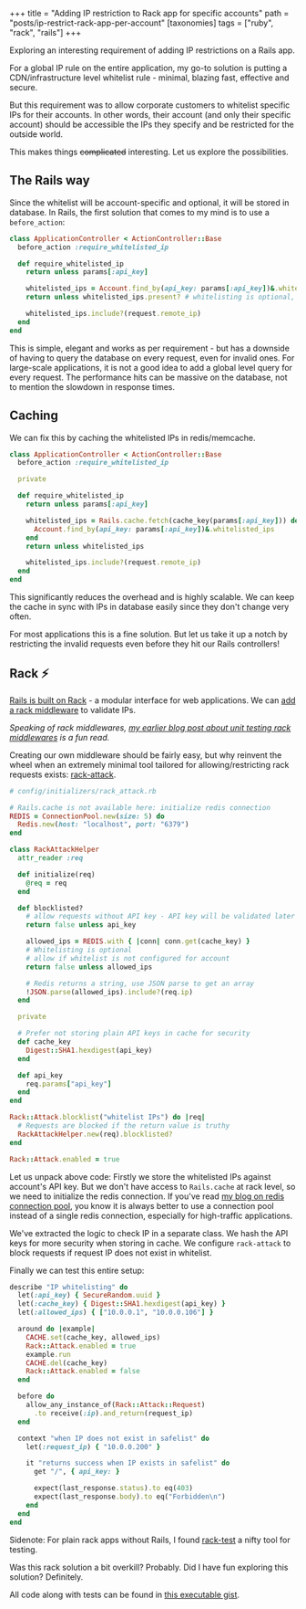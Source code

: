+++
title = "Adding IP restriction to Rack app for specific accounts"
path = "posts/ip-restrict-rack-app-per-account"
[taxonomies]
tags = ["ruby", "rack", "rails"]
+++

Exploring an interesting requirement of adding IP restrictions on a Rails app.

<!-- more -->

For a global IP rule on the entire application, my go-to solution is putting a CDN/infrastructure level whitelist rule - minimal, blazing fast, effective and secure.

But this requirement was to allow corporate customers to whitelist specific IPs for their accounts. In other words, their account (and only their specific account)
should be accessible the IPs they specify and be restricted for the outside world.

This makes things ~~complicated~~ interesting. Let us explore the possibilities.

## The Rails way

Since the whitelist will be account-specific and optional, it will be stored in database. In Rails,
the first solution that comes to my mind is to use a `before_action`:

```ruby
class ApplicationController < ActionController::Base
  before_action :require_whitelisted_ip

  def require_whitelisted_ip
    return unless params[:api_key]

    whitelisted_ips = Account.find_by(api_key: params[:api_key])&.whitelisted_ips
    return unless whitelisted_ips.present? # whitelisting is optional, default is to allow everything

    whitelisted_ips.include?(request.remote_ip)
  end
end
```

This is simple, elegant and works as per requirement - but has a downside of having to query the database on every request,
even for invalid ones. For large-scale applications, it is not a good idea to add a global level query for every request.
The performance hits can be massive on the database, not to mention the slowdown in response times.

## Caching

We can fix this by caching the whitelisted IPs in redis/memcache.

```ruby
class ApplicationController < ActionController::Base
  before_action :require_whitelisted_ip

  private

  def require_whitelisted_ip
    return unless params[:api_key]

    whitelisted_ips = Rails.cache.fetch(cache_key(params[:api_key])) do
      Account.find_by(api_key: params[:api_key])&.whitelisted_ips
    end
    return unless whitelisted_ips

    whitelisted_ips.include?(request.remote_ip)
  end
end
```

This significantly reduces the overhead and is highly scalable. We can keep the cache in sync with IPs in database easily
since they don't change very often.

For most applications this is a fine solution. But let us take it up a notch by restricting the invalid requests
even before they hit our Rails controllers!

## Rack :zap:

[Rails is built on Rack][1] - a modular interface for web applications. We can [add a rack middleware][2] to validate IPs.

_Speaking of rack middlewares, [my earlier blog post about unit testing rack middlewares][3] is a fun read._

Creating our own middleware should be fairly easy, but why reinvent the wheel when an extremely minimal tool tailored for
allowing/restricting rack requests exists: [rack-attack][4].

```ruby
# config/initializers/rack_attack.rb

# Rails.cache is not available here: initialize redis connection
REDIS = ConnectionPool.new(size: 5) do
  Redis.new(host: "localhost", port: "6379")
end

class RackAttackHelper
  attr_reader :req

  def initialize(req)
    @req = req
  end

  def blocklisted?
    # allow requests without API key - API key will be validated later
    return false unless api_key

    allowed_ips = REDIS.with { |conn| conn.get(cache_key) }
    # Whitelisting is optional
    # allow if whitelist is not configured for account
    return false unless allowed_ips

    # Redis returns a string, use JSON parse to get an array
    !JSON.parse(allowed_ips).include?(req.ip)
  end

  private

  # Prefer not storing plain API keys in cache for security
  def cache_key
    Digest::SHA1.hexdigest(api_key)
  end

  def api_key
    req.params["api_key"]
  end
end

Rack::Attack.blocklist("whitelist IPs") do |req|
  # Requests are blocked if the return value is truthy
  RackAttackHelper.new(req).blocklisted?
end

Rack::Attack.enabled = true
```

Let us unpack above code: Firstly we store the whitelisted IPs against account's API key.
But we don't have access to `Rails.cache` at rack level, so we need to initialize the redis connection.
If you've read [my blog on redis connection pool][5], you know it is always better to use a connection pool
instead of a single redis connection, especially for high-traffic applications.

We've extracted the logic to check IP in a separate class. We hash the API keys for more security when storing in cache.
We configure `rack-attack` to block requests if request IP does not exist in whitelist.

Finally we can test this entire setup:

```ruby
describe "IP whitelisting" do
  let(:api_key) { SecureRandom.uuid }
  let(:cache_key) { Digest::SHA1.hexdigest(api_key) }
  let(:allowed_ips) { ["10.0.0.1", "10.0.0.106"] }

  around do |example|
    CACHE.set(cache_key, allowed_ips)
    Rack::Attack.enabled = true
    example.run
    CACHE.del(cache_key)
    Rack::Attack.enabled = false
  end

  before do
    allow_any_instance_of(Rack::Attack::Request)
      .to receive(:ip).and_return(request_ip)
  end

  context "when IP does not exist in safelist" do
    let(:request_ip) { "10.0.0.200" }

    it "returns success when IP exists in safelist" do
      get "/", { api_key: }

      expect(last_response.status).to eq(403)
      expect(last_response.body).to eq("Forbidden\n")
    end
  end
end
```

Sidenote: For plain rack apps without Rails, I found [rack-test][6] a nifty tool for testing.

Was this rack solution a bit overkill? Probably.
Did I have fun exploring this solution? Definitely.

All code along with tests can be found in [this executable gist][7].

[1]: https://guides.rubyonrails.org/rails_on_rack.html
[2]: http://railscasts.com/episodes/151-rack-middleware
[3]: https://tejasbubane.github.io/posts/2019-11-12-unit-testing-rack-middleware/
[4]: https://github.com/rack/rack-attack
[5]: https://tejasbubane.github.io/posts/2020-04-22-redis-connection-pool-in-rails/
[6]: https://github.com/rack/rack-test
[7]: https://gist.github.com/tejasbubane/b10977b0c7d92060369e591eedcab7ab
